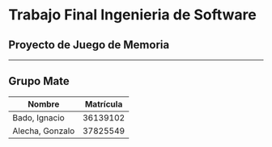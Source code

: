 # Trabajo Final Ingenieria de Software #
## Proyecto de Juego de Memoria ##
----------
## Grupo Mate ##

| Nombre | Matrícula |
|-------------------|-----------|
| Bado, Ignacio | 36139102 |
| Alecha, Gonzalo | 37825549 |

